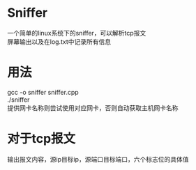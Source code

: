 # Sniffer
一个简单的linux系统下的sniffer，可以解析tcp报文 <br>
屏幕输出以及在log.txt中记录所有信息 <br>
# 用法
gcc -o sniffer sniffer.cpp <br>
./sniffer <interface> <br>
提供网卡名称则尝试使用对应网卡，否则自动获取主机网卡名称 <br>
# 对于tcp报文
输出报文内容，源ip目标ip，源端口目标端口，六个标志位的具体值
